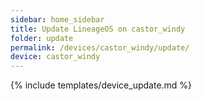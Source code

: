```yaml
---
sidebar: home_sidebar
title: Update LineageOS on castor_windy
folder: update
permalink: /devices/castor_windy/update/
device: castor_windy
---
```

{% include templates/device_update.md %}
